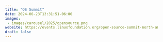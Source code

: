```yaml
---
title: "OS Summit"
date: 2024-06-23T13:31:51-06:00
images:
 - images/carousel/2025/opensource.png
website: https://events.linuxfoundation.org/open-source-summit-north-america/
draft: false
---
```


